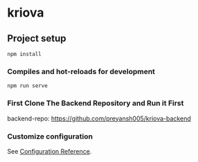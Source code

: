 # kriova

## Project setup
```
npm install
```

### Compiles and hot-reloads for development
```
npm run serve
```

### First Clone The Backend Repository and Run it First

backend-repo: https://github.com/preyansh005/kriova-backend

### Customize configuration
See [Configuration Reference](https://cli.vuejs.org/config/).
